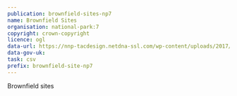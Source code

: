 ```yaml
---
publication: brownfield-sites-np7
name: Brownfield Sites
organisation: national-park:7
copyright: crown-copyright
licence: ogl
data-url: https://nnp-tacdesign.netdna-ssl.com/wp-content/uploads/2017/12/NNPA-Brownfield-Land-Register.csv
data-gov-uk: 
task: csv
prefix: brownfield-site-np7
---
```


Brownfield sites

